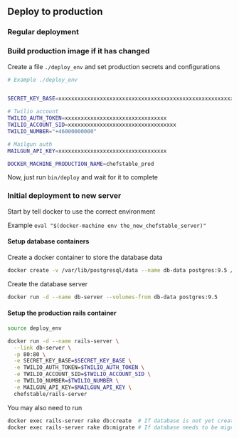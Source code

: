 ## Deploy to production

### Regular deployment



### Build production image if it has changed


Create a file `./deploy_env` and set production secrets and configurations

```bash
# Example ./deploy_env


SECRET_KEY_BASE=xxxxxxxxxxxxxxxxxxxxxxxxxxxxxxxxxxxxxxxxxxxxxxxxxxxxxxxxxxxxxxxxxxxxxxxxxxxxxxxxxxxxxxxxxxxxxxxxxxxxxxxxxxxxxxxxxxxxxxxxxxxxxxxx

# Twilio account
TWILIO_AUTH_TOKEN=xxxxxxxxxxxxxxxxxxxxxxxxxxxxxxxx
TWILIO_ACCOUNT_SID=xxxxxxxxxxxxxxxxxxxxxxxxxxxxxxxxxx
TWILIO_NUMBER="+46000000000"

# Mailgun auth
MAILGUN_API_KEY=xxxxxxxxxxxxxxxxxxxxxxxxxxxxxxxxxx

DOCKER_MACHINE_PRODUCTION_NAME=chefstable_prod
```

Now, just run `bin/deploy` and wait for it to complete

### Initial deployment to new server

Start by tell docker to use the correct environment

Example `eval "$(docker-machine env the_new_chefstable_server)"`

#### Setup database containers

Create a docker container to store the database data

```bash
docker create -v /var/lib/postgresql/data --name db-data postgres:9.5 /bin/true
```

Create the database server

```bash
docker run -d --name db-server --volumes-from db-data postgres:9.5
```

#### Setup the production rails container

```bash
source deploy_env

docker run -d --name rails-server \
  --link db-server \
  -p 80:80 \
  -e SECRET_KEY_BASE=$SECRET_KEY_BASE \
  -e TWILIO_AUTH_TOKEN=$TWILIO_AUTH_TOKEN \
  -e TWILIO_ACCOUNT_SID=$TWILIO_ACCOUNT_SID \
  -e TWILIO_NUMBER=$TWILIO_NUMBER \
  -e MAILGUN_API_KEY=$MAILGUN_API_KEY \
  chefstable/rails-server
```

You may also need to run

```bash
docker exec rails-server rake db:create  # If database is not yet created
docker exec rails-server rake db:migrate # If database needs to be migrated
```
